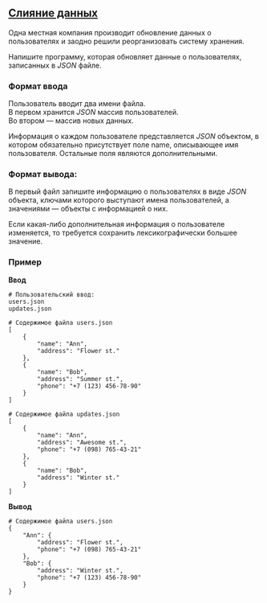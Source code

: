 ## [Слияние данных](../../../solutions/3.5/35_n.py)

Одна местная компания производит обновление данных о пользователях и заодно решили реорганизовать систему хранения.

Напишите программу, которая обновляет данные о пользователях, записанных в _JSON_ файле.

### Формат ввода

Пользователь вводит два имени файла.\
В первом хранится _JSON_ массив пользователей.\
Во втором — массив новых данных.

Информация о каждом пользователе представляется _JSON_ объектом, в котором обязательно присутствует поле name, описывающее имя пользователя. Остальные поля являются дополнительными.

### Формат вывода:

В первый файл запишите информацию о пользователях в виде _JSON_ объекта, ключами которого выступают имена пользователей, а значениями — объекты с информацией о них.

Если какая-либо дополнительная информация о пользователе изменяется, то требуется сохранить лексикографически большее значение.

### Пример

__Ввод__
```plaintext
# Пользовательский ввод:
users.json
updates.json

# Содержимое файла users.json
[
    {
        "name": "Ann",
        "address": "Flower st."
    },
    {
        "name": "Bob",
        "address": "Summer st.",
        "phone": "+7 (123) 456-78-90"
    }
]

# Содержимое файла updates.json
[
    {
        "name": "Ann",
        "address": "Awesome st.",
        "phone": "+7 (098) 765-43-21"
    },
    {
        "name": "Bob",
        "address": "Winter st."
    }
]

```

__Вывод__
```plaintext
# Содержимое файла users.json
{
    "Ann": {
        "address": "Flower st.",
        "phone": "+7 (098) 765-43-21"
    },
    "Bob": {
        "address": "Winter st.",
        "phone": "+7 (123) 456-78-90"
    }
}
```